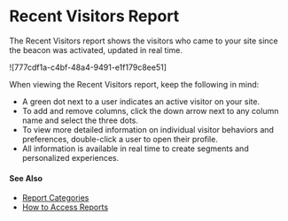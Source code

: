 

# Recent Visitors Report

The Recent Visitors report shows the visitors who came to your site since the
beacon was activated, updated in real time.

![777cdf1a-c4bf-48a4-9491-e1f179c8ee51]

When viewing the Recent Visitors report, keep the following in mind:

  * A green dot next to a user indicates an active visitor on your site.
  * To add and remove columns, click the down arrow next to any column name and select the three dots.
  * To view more detailed information on individual visitor behaviors and preferences, double-click a user to open their profile.
  * All information is available in real time to create segments and personalized experiences. 

#### See Also

  * [Report Categories](https://help.salesforce.com/s/articleView?id=sf.mc_pers_report_categories.htm&language=en_US&type=5 "Marketing Cloud Personalization provides reports that cover a number of categories. These reports provide metrics about user-focused activities, results and goal completions, customer visits and engagement, and metrics to help manage your Marketing Cloud Personalization product consumption.")
  * [How to Access Reports](https://help.salesforce.com/s/articleView?id=sf.mc_pers_report_access.htm&language=en_US&type=5 "Access Personalization reports to view sophisticated yet easy-to-understand analytics, statistics, and attribution metrics. By default, Personalization shows the Reports Dashboard as the first page.")

